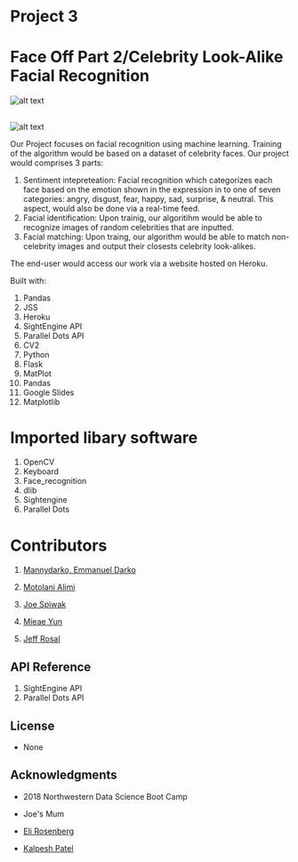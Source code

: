 # Project 3

## 
# Face Off Part 2/Celebrity Look-Alike Facial Recognition


![alt text]( https://github.com/jeros808/Project3/blob/master/Nick.jpg)


## 

![alt text](https://raw.githubusercontent.com/username/projectname/branch/path/to/img.png)


Our Project focuses on facial recognition using machine learning. Training of the algorithm would be based on a dataset of celebrity faces. Our project would comprises 3 parts:

1. Sentiment intepreteation: Facial recognition which categorizes each face based on the emotion shown in the expression in to one of seven categories: angry, disgust, fear, happy, sad, surprise, & neutral. This aspect, would also be done via a real-time feed.
2.	Facial identification: Upon trainig, our algoritihm would be able to recognize images of random celebrities that are inputted.
3.	Facial matching: Upon traing, our algorithm would be able to match non-celebrity images and output their closests celebrity look-alikes.


The end-user would access our work via a website hosted on Heroku.

Built with:
1. Pandas
2. JSS
3. Heroku
4. SightEngine API
5. Parallel Dots API
6. CV2
7. Python
8. Flask
9. MatPlot
10. Pandas
11. Google Slides
12. Matplotlib

# Imported libary software

1. OpenCV
2. Keyboard
3. Face_recognition
4. dlib
5. Sightengine
6. Parallel Dots 


# Contributors

1. [Mannydarko, Emmanuel Darko](https://github.com/mannydarko)

2. [Motolani Alimi](https://github.com/motolanialimi)

3. [Joe Spiwak](https://github.com/jspiwak)

4. [Mieae Yun](https://github.com/myun3378) 

5. [Jeff Rosal](https://github.com/jeros8088) 

## API Reference

1. SightEngine API
2. Parallel Dots API

## License

+ None

## Acknowledgments

+ 2018 Northwestern Data Science Boot Camp

+ Joe's Mum 

+ [Eli Rosenberg](https://www.linkedin.com/in/eli-rosenberg-33235420/)

+ [Kalpesh Patel](https://www.linkedin.com/in/kalpesh-b-patel/)


